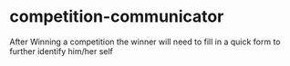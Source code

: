 # competition-communicator
After Winning a competition the winner will need to fill in a quick form to further identify him/her self
